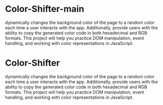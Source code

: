 # Color-Shifter-main
dynamically changes the background color of the page to a random color each time a user interacts with the app. Additionally, provide users with the ability to copy the generated color code in both hexadecimal and RGB formats. This project will help you practice DOM manipulation, event handling, and working with color representations in JavaScript.
# Color-Shifter
dynamically changes the background color of the page to a random color each time a user interacts with the app. Additionally, provide users with the ability to copy the generated color code in both hexadecimal and RGB formats. This project will help you practice DOM manipulation, event handling, and working with color representations in JavaScript.
